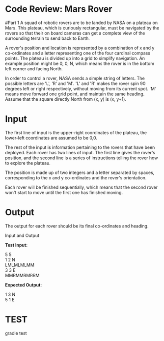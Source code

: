 # Code Review: Mars Rover
#Part 1
A squad of robotic rovers are to be landed by NASA on a plateau on Mars. This plateau, which is
curiously rectangular, must be navigated by the rovers so that their on board cameras can get a
complete view of the surrounding terrain to send back to Earth.

A rover&#39;s position and location is represented by a combination of x and y co-ordinates and a letter
representing one of the four cardinal compass points. The plateau is divided up into a grid to
simplify navigation. An example position might be 0, 0, N, which means the rover is in the bottom
left corner and facing North.

In order to control a rover, NASA sends a simple string of letters. The possible letters are &#39;L&#39;, &#39;R&#39; and
&#39;M&#39;. &#39;L&#39; and &#39;R&#39; makes the rover spin 90 degrees left or right respectively, without moving from its
current spot. &#39;M&#39; means move forward one grid point, and maintain the same heading.
Assume that the square directly North from (x, y) is (x, y+1).

# Input
The first line of input is the upper-right coordinates of the plateau, the lower-left coordinates are
assumed to be 0,0.

The rest of the input is information pertaining to the rovers that have been deployed. Each rover
has two lines of input. The first line gives the rover&#39;s position, and the second line is a series of
instructions telling the rover how to explore the plateau.

The position is made up of two integers and a letter separated by spaces, corresponding to the x
and y co-ordinates and the rover&#39;s orientation.

Each rover will be finished sequentially, which means that the second rover won&#39;t start to move
until the first one has finished moving.

# Output
The output for each rover should be its final co-ordinates and heading.

Input and Output

<b>Test Input:</b>

5 5<br/>
1 2 N<br/>
LMLMLMLMM<br/>
3 3 E<br/>
MMRMMRMRRM<br/>

<b>Expected Output:</b>

1 3 N<br/>
5 1 E<br/>

TEST
====

gradle test

